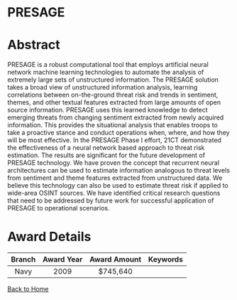 
PRESAGE
=======

# Abstract


PRESAGE is a robust computational tool that employs artificial neural network machine learning technologies to automate the analysis of extremely large sets of unstructured information. The PRESAGE solution takes a broad view of unstructured information analysis, learning correlations between on-the-ground threat risk and trends in sentiment, themes, and other textual features extracted from large amounts of open source information. PRESAGE uses this learned knowledge to detect emerging threats from changing sentiment extracted from newly acquired information. This provides the situational analysis that enables troops to take a proactive stance and conduct operations when, where, and how they will be most effective. In the PRESAGE Phase I effort, 21CT demonstrated the effectiveness of a neural network based approach to threat risk estimation. The results are significant for the future development of PRESAGE technology. We have proven the concept that recurrent neural architectures can be used to estimate information analogous to threat levels from sentiment and theme features extracted from unstructured data. We believe this technology can also be used to estimate threat risk if applied to wide-area OSINT sources. We have identified critical research questions that need to be addressed by future work for successful application of PRESAGE to operational scenarios.  

# Award Details

|Branch|Award Year|Award Amount|Keywords|
| :---: | :---: | :---: | :---: |
|Navy|2009|$745,640||
  
  


[Back to Home](https://github.com/chrischow/dod_sbir_awards/DJ/#1885)
